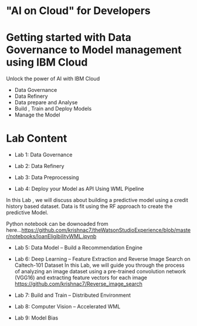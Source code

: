 # "AI on Cloud" for Developers
# Getting started with Data Governance to Model management using IBM Cloud

Unlock the power of AI with IBM Cloud

  - Data Governance
  - Data Refinery 
  - Data prepare and Analyse
  - Build , Train and Deploy Models
  - Manage the Model

# Lab Content

  -  Lab 1: Data Governance

  - Lab 2: Data Refinery

  - Lab 3: Data Preprocessing 

  - Lab 4: Deploy your Model as API Using WML Pipeline

In this Lab , we will discuss about building a predictive model using a credit history based dataset.
Data is fit using the RF approach to create the predictive Model.

Python notebook can be downoaded from here...https://github.com/krishnac7/theWatsonStudioExperience/blob/master/notebooks/loanEligibilityWML.ipynb

  - Lab 5: Data Model – Build a Recommendation Engine

  - Lab 6: Deep Learning – Feature Extraction and Reverse Image Search on Caltech-101 Dataset
  In this Lab, we  will guide you through the process of analyzing an image dataset using a pre-trained convolution network (VGG16) and extracting feature vectors for each image
https://github.com/krishnac7/Reverse_image_search
  - Lab 7: Build and Train – Distributed Environment

  - Lab 8: Computer Vision – Accelerated WML

  - Lab 9: Model Bias

 

